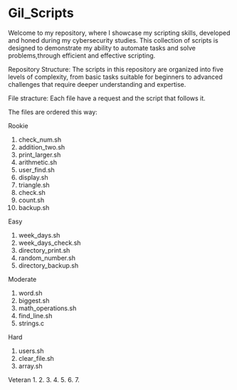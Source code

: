 # Gil_Scripts

Welcome to my repository, where I showcase my scripting skills, developed and honed during my cybersecurity studies. This collection of scripts is designed to demonstrate my ability to automate tasks and solve problems,through efficient and effective scripting.

Repository Structure: The scripts in this repository are organized into five levels of complexity, from basic tasks suitable for beginners to advanced challenges that require deeper understanding and expertise. 

File stracture: Each file have a request and the script that follows it.

The files are ordered this way:

Rookie
1. check_num.sh
2. addition_two.sh
3. print_larger.sh
4. arithmetic.sh
5. user_find.sh
6. display.sh
7. triangle.sh
8. check.sh
9. count.sh
10. backup.sh

Easy
1. week_days.sh
2. week_days_check.sh
3. directory_print.sh
4. random_number.sh
5. directory_backup.sh

Moderate
1. word.sh
2. biggest.sh
3. math_operations.sh
4. find_line.sh
5. strings.c

Hard
1. users.sh
2. clear_file.sh
3. array.sh

Veteran
1.
2.
3.
4.
5.
6.
7.


